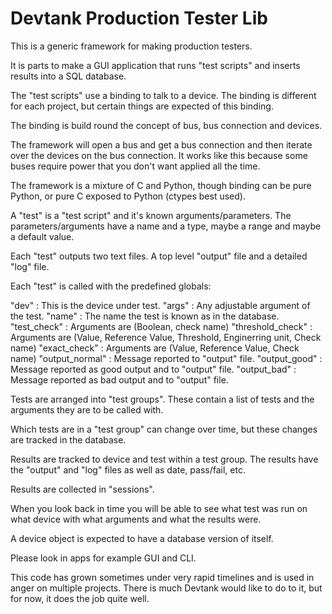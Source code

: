 Devtank Production Tester Lib
=============================

This is a generic framework for making production testers.

It is parts to make a GUI application that runs "test scripts" and
inserts results into a SQL database.

The "test scripts" use a binding to talk to a device.
The binding is different for each project, but certain things are
expected of this binding.

The binding is build round the concept of bus, bus connection and
devices.

The framework will open a bus and get a bus connection and then iterate
over the devices on the bus connection. It works like this because some
buses require power that you don't want applied all the time.

The framework is a mixture of C and Python, though binding can be pure
Python, or pure C exposed to Python (ctypes best used).

A "test" is a "test script" and it's known arguments/parameters.
The parameters/arguments have a name and a type, maybe a range and maybe
a default value.

Each "test" outputs two text files. A top level "output" file and a
detailed "log" file.

Each "test" is called with the predefined globals:

"dev"             : This is the device under test.
"args"            : Any adjustable argument of the test.
"name"            : The name the test is known as in the database.
"test_check"      : Arguments are (Boolean, check name)
"threshold_check" : Arguments are (Value, Reference Value, Threshold, Enginerring unit, Check name)
"exact_check"     : Arguments are (Value, Reference Value, Check name)
"output_normal"   : Message reported to "output" file.
"output_good"     : Message reported as good output and to "output" file.
"output_bad"      : Message reported as bad output and to "output" file.


Tests are arranged into "test groups". These contain a list of tests and
the arguments they are to be called with.

Which tests are in a "test group" can change over time, but these
changes are tracked in the database.

Results are tracked to device and test within a test group. The results
have the "output" and "log" files as well as date, pass/fail, etc.

Results are collected in "sessions".

When you look back in time you will be able to see what test was run on
what device with what arguments and what the results were.

A device object is expected to have a database version of itself.

Please look in apps for example GUI and CLI.

This code has grown sometimes under very rapid timelines and is used in
anger on multiple projects. There is much Devtank would like to do to
it, but for now, it does the job quite well.
